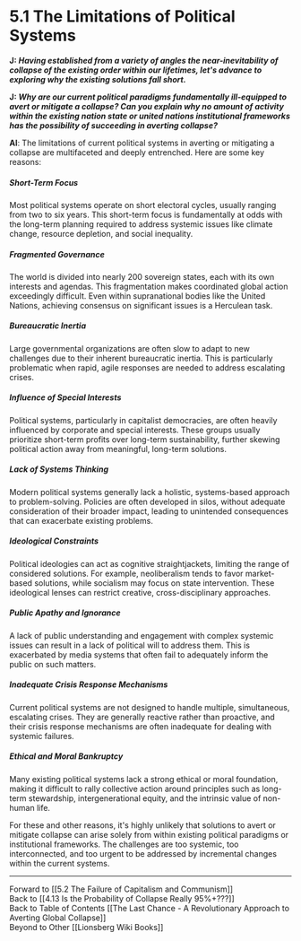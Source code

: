 # 5.1 The Limitations of Political Systems

**J: *Having established from a variety of angles the near-inevitability of collapse of the existing order within our lifetimes, let's advance to exploring why the existing solutions fall short.*** 

**J: *Why are our current political paradigms fundamentally ill-equipped to avert or mitigate a collapse?  Can you explain why no amount of activity within the existing nation state or united nations institutional frameworks has the possibility of succeeding in averting collapse?*** 

**AI**: The limitations of current political systems in averting or mitigating a collapse are multifaceted and deeply entrenched. Here are some key reasons:

##### Short-Term Focus

Most political systems operate on short electoral cycles, usually ranging from two to six years. This short-term focus is fundamentally at odds with the long-term planning required to address systemic issues like climate change, resource depletion, and social inequality.

##### Fragmented Governance

The world is divided into nearly 200 sovereign states, each with its own interests and agendas. This fragmentation makes coordinated global action exceedingly difficult. Even within supranational bodies like the United Nations, achieving consensus on significant issues is a Herculean task.

##### Bureaucratic Inertia

Large governmental organizations are often slow to adapt to new challenges due to their inherent bureaucratic inertia. This is particularly problematic when rapid, agile responses are needed to address escalating crises.

##### Influence of Special Interests

Political systems, particularly in capitalist democracies, are often heavily influenced by corporate and special interests. These groups usually prioritize short-term profits over long-term sustainability, further skewing political action away from meaningful, long-term solutions.

##### Lack of Systems Thinking

Modern political systems generally lack a holistic, systems-based approach to problem-solving. Policies are often developed in silos, without adequate consideration of their broader impact, leading to unintended consequences that can exacerbate existing problems.

##### Ideological Constraints

Political ideologies can act as cognitive straightjackets, limiting the range of considered solutions. For example, neoliberalism tends to favor market-based solutions, while socialism may focus on state intervention. These ideological lenses can restrict creative, cross-disciplinary approaches.

##### Public Apathy and Ignorance

A lack of public understanding and engagement with complex systemic issues can result in a lack of political will to address them. This is exacerbated by media systems that often fail to adequately inform the public on such matters.

##### Inadequate Crisis Response Mechanisms

Current political systems are not designed to handle multiple, simultaneous, escalating crises. They are generally reactive rather than proactive, and their crisis response mechanisms are often inadequate for dealing with systemic failures.

##### Ethical and Moral Bankruptcy

Many existing political systems lack a strong ethical or moral foundation, making it difficult to rally collective action around principles such as long-term stewardship, intergenerational equity, and the intrinsic value of non-human life.

For these and other reasons, it's highly unlikely that solutions to avert or mitigate collapse can arise solely from within existing political paradigms or institutional frameworks. The challenges are too systemic, too interconnected, and too urgent to be addressed by incremental changes within the current systems.

____

Forward to [[5.2 The Failure of Capitalism and Communism]]  
Back to [[4.13 Is the Probability of Collapse Really 95%+???]]  
Back to Table of Contents [[The Last Chance - A Revolutionary Approach to Averting Global Collapse]]  
Beyond to Other [[Lionsberg Wiki Books]]  
